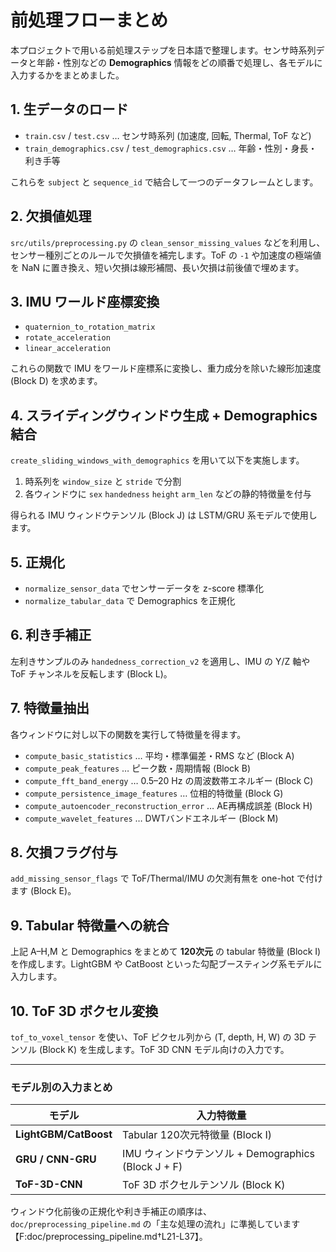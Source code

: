 # 前処理フローまとめ

本プロジェクトで用いる前処理ステップを日本語で整理します。センサ時系列データと年齢・性別などの **Demographics** 情報をどの順番で処理し、各モデルに入力するかをまとめました。

## 1. 生データのロード

- `train.csv` / `test.csv` … センサ時系列 (加速度, 回転, Thermal, ToF など)
- `train_demographics.csv` / `test_demographics.csv` … 年齢・性別・身長・利き手等

これらを `subject` と `sequence_id` で結合して一つのデータフレームとします。

## 2. 欠損値処理

`src/utils/preprocessing.py` の `clean_sensor_missing_values` などを利用し、センサー種別ごとのルールで欠損値を補完します。ToF の `-1` や加速度の極端値を NaN に置き換え、短い欠損は線形補間、長い欠損は前後値で埋めます。

## 3. IMU ワールド座標変換

- `quaternion_to_rotation_matrix`
- `rotate_acceleration`
- `linear_acceleration`

これらの関数で IMU をワールド座標系に変換し、重力成分を除いた線形加速度 (Block D) を求めます。

## 4. スライディングウィンドウ生成 + Demographics 結合

`create_sliding_windows_with_demographics` を用いて以下を実施します。

1. 時系列を `window_size` と `stride` で分割
2. 各ウィンドウに `sex` `handedness` `height` `arm_len` などの静的特徴量を付与

得られる IMU ウィンドウテンソル (Block J) は LSTM/GRU 系モデルで使用します。

## 5. 正規化

- `normalize_sensor_data` でセンサーデータを z-score 標準化
- `normalize_tabular_data` で Demographics を正規化

## 6. 利き手補正

左利きサンプルのみ `handedness_correction_v2` を適用し、IMU の Y/Z 軸や ToF チャンネルを反転します (Block L)。

## 7. 特徴量抽出

各ウィンドウに対し以下の関数を実行して特徴量を得ます。

- `compute_basic_statistics` … 平均・標準偏差・RMS など (Block A)
- `compute_peak_features` … ピーク数・周期情報 (Block B)
- `compute_fft_band_energy` … 0.5–20 Hz の周波数帯エネルギー (Block C)
- `compute_persistence_image_features` … 位相的特徴量 (Block G)
- `compute_autoencoder_reconstruction_error` … AE再構成誤差 (Block H)
- `compute_wavelet_features` … DWTバンドエネルギー (Block M)

## 8. 欠損フラグ付与

`add_missing_sensor_flags` で ToF/Thermal/IMU の欠測有無を one-hot で付けます (Block E)。

## 9. Tabular 特徴量への統合

上記 A–H,M と Demographics をまとめて **120次元** の tabular 特徴量 (Block I) を作成します。LightGBM や CatBoost といった勾配ブースティング系モデルに入力します。

## 10. ToF 3D ボクセル変換

`tof_to_voxel_tensor` を使い、ToF ピクセル列から (T, depth, H, W) の 3D テンソル (Block K) を生成します。ToF 3D CNN モデル向けの入力です。

---

### モデル別の入力まとめ

| モデル                 | 入力特徴量                                                    |
|-----------------------|-----------------------------------------------------------|
| **LightGBM/CatBoost** | Tabular 120次元特徴量 (Block I)                            |
| **GRU / CNN-GRU**     | IMU ウィンドウテンソル + Demographics (Block J + F)        |
| **ToF-3D-CNN**        | ToF 3D ボクセルテンソル (Block K)                           |

ウィンドウ化前後の正規化や利き手補正の順序は、`doc/preprocessing_pipeline.md` の「主な処理の流れ」に準拠しています【F:doc/preprocessing_pipeline.md†L21-L37】。

